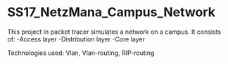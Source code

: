 # SS17_NetzMana_Campus_Network
This project in packet tracer simulates a network on a campus.
It consists of:
  -Access layer
  -Distribution layer
  -Core layer
 
Technologies used: Vlan, Vlan-routing, RIP-routing

